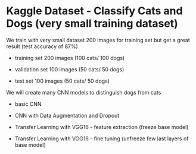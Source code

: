 # Kaggle Dataset - Classify Cats and Dogs (very small training dataset)
 We train with very small dataset 200 images for training set but get a great result (test accuracy of 87%)
 
 + training set 200 images (100 cats/ 100 dogs)
 
 + validation set 100 images (50 cats/ 50 dogs)
 
 + test set 100 images (50 cats/ 50 dogs)

We will create many CNN models to distinguish dogs from cats 

+ basic CNN

+ CNN with Data Augmentation and Dropout

+ Transfer Learning with VGG16 - feature extraction (freeze base model)

+ Transfer Learning with VGG16 - fine tuning (unfreeze few last layers of base model)

